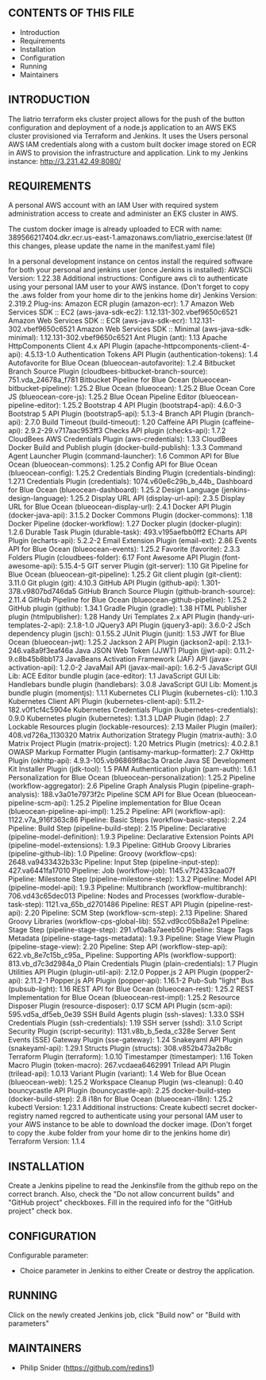 CONTENTS OF THIS FILE
---------------------

 * Introduction
 * Requirements
 * Installation
 * Configuration
 * Running
 * Maintainers


INTRODUCTION
------------

The liatrio terraform eks cluster project allows for the push of the button
configuration and deployment of a node.js application to an AWS EKS cluster
provisioned via Terraform and Jenkins. It uses the Users personal AWS IAM
credentials along with a custom built docker image stored on ECR in AWS to
provision the infrastructure and application.
Link to my Jenkins instance: http://3.231.42.49:8080/


REQUIREMENTS
------------
A personal AWS account with an IAM User with required system administration
access to create and administer an EKS cluster in AWS.

The custom docker image is already uploaded to ECR with name: 
 389566217404.dkr.ecr.us-east-1.amazonaws.com/liatrio_exercise:latest
 (If this changes, please update the name in the manifest.yaml file)

In a personal development instance on centos install the required software
for both your personal and jenkins user (once Jenkins is installed):
AWSCli
  Version: 1.22.38
  Additional instructions:
    Configure aws cli to authenticate using your personal IAM user to your AWS instance.
    (Don't forget to copy the .aws folder from your home dir to the jenkins home dir)
Jenkins
  Version: 2.319.2
  Plug-ins: 
    Amazon ECR plugin (amazon-ecr): 1.7
    Amazon Web Services SDK :: EC2 (aws-java-sdk-ec2): 1.12.131-302.vbef9650c6521
    Amazon Web Services SDK :: ECR (aws-java-sdk-ecr): 1.12.131-302.vbef9650c6521
    Amazon Web Services SDK :: Minimal (aws-java-sdk-minimal): 1.12.131-302.vbef9650c6521
    Ant Plugin (ant): 1.13
    Apache HttpComponents Client 4.x API Plugin (apache-httpcomponents-client-4-api): 4.5.13-1.0
    Authentication Tokens API Plugin (authentication-tokens): 1.4
    Autofavorite for Blue Ocean (blueocean-autofavorite): 1.2.4
    Bitbucket Branch Source Plugin (cloudbees-bitbucket-branch-source): 751.vda_24678a_f781
    Bitbucket Pipeline for Blue Ocean (blueocean-bitbucket-pipeline): 1.25.2
    Blue Ocean (blueocean): 1.25.2
    Blue Ocean Core JS (blueocean-core-js): 1.25.2
    Blue Ocean Pipeline Editor (blueocean-pipeline-editor): 1.25.2
    Bootstrap 4 API Plugin (bootstrap4-api): 4.6.0-3
    Bootstrap 5 API Plugin (bootstrap5-api): 5.1.3-4
    Branch API Plugin (branch-api): 2.7.0
    Build Timeout (build-timeout): 1.20
    Caffeine API Plugin (caffeine-api): 2.9.2-29.v717aac953ff3
    Checks API plugin (checks-api): 1.7.2
    CloudBees AWS Credentials Plugin (aws-credentials): 1.33
    CloudBees Docker Build and Publish plugin (docker-build-publish): 1.3.3
    Command Agent Launcher Plugin (command-launcher): 1.6
    Common API for Blue Ocean (blueocean-commons): 1.25.2
    Config API for Blue Ocean (blueocean-config): 1.25.2
    Credentials Binding Plugin (credentials-binding): 1.27.1
    Credentials Plugin (credentials): 1074.v60e6c29b_b_44b_
    Dashboard for Blue Ocean (blueocean-dashboard): 1.25.2
    Design Language (jenkins-design-language): 1.25.2
    Display URL API (display-url-api): 2.3.5
    Display URL for Blue Ocean (blueocean-display-url): 2.4.1
    Docker API Plugin (docker-java-api): 3.1.5.2
    Docker Commons Plugin (docker-commons): 1.18
    Docker Pipeline (docker-workflow): 1.27
    Docker plugin (docker-plugin): 1.2.6
    Durable Task Plugin (durable-task): 493.v195aefbb0ff2
    ECharts API Plugin (echarts-api): 5.2.2-2
    Email Extension Plugin (email-ext): 2.86
    Events API for Blue Ocean (blueocean-events): 1.25.2
    Favorite (favorite): 2.3.3
    Folders Plugin (cloudbees-folder): 6.17
    Font Awesome API Plugin (font-awesome-api): 5.15.4-5
    GIT server Plugin (git-server): 1.10
    Git Pipeline for Blue Ocean (blueocean-git-pipeline): 1.25.2
    Git client plugin (git-client): 3.11.0
    Git plugin (git): 4.10.3
    GitHub API Plugin (github-api): 1.301-378.v9807bd746da5
    GitHub Branch Source Plugin (github-branch-source): 2.11.4
    GitHub Pipeline for Blue Ocean (blueocean-github-pipeline): 1.25.2
    GitHub plugin (github): 1.34.1
    Gradle Plugin (gradle): 1.38
    HTML Publisher plugin (htmlpublisher): 1.28
    Handy Uri Templates 2.x API Plugin (handy-uri-templates-2-api): 2.1.8-1.0
    JQuery3 API Plugin (jquery3-api): 3.6.0-2
    JSch dependency plugin (jsch): 0.1.55.2
    JUnit Plugin (junit): 1.53
    JWT for Blue Ocean (blueocean-jwt): 1.25.2
    Jackson 2 API Plugin (jackson2-api): 2.13.1-246.va8a9f3eaf46a
    Java JSON Web Token (JJWT) Plugin (jjwt-api): 0.11.2-9.c8b45b8bb173
    JavaBeans Activation Framework (JAF) API (javax-activation-api): 1.2.0-2
    JavaMail API (javax-mail-api): 1.6.2-5
    JavaScript GUI Lib: ACE Editor bundle plugin (ace-editor): 1.1
    JavaScript GUI Lib: Handlebars bundle plugin (handlebars): 3.0.8
    JavaScript GUI Lib: Moment.js bundle plugin (momentjs): 1.1.1
    Kubernetes CLI Plugin (kubernetes-cli): 1.10.3
    Kubernetes Client API Plugin (kubernetes-client-api): 5.11.2-182.v0f1cf4c5904e
    Kubernetes Credentials Plugin (kubernetes-credentials): 0.9.0
    Kubernetes plugin (kubernetes): 1.31.3
    LDAP Plugin (ldap): 2.7
    Lockable Resources plugin (lockable-resources): 2.13
    Mailer Plugin (mailer): 408.vd726a_1130320
    Matrix Authorization Strategy Plugin (matrix-auth): 3.0
    Matrix Project Plugin (matrix-project): 1.20
    Metrics Plugin (metrics): 4.0.2.8.1
    OWASP Markup Formatter Plugin (antisamy-markup-formatter): 2.7
    OkHttp Plugin (okhttp-api): 4.9.3-105.vb96869f8ac3a
    Oracle Java SE Development Kit Installer Plugin (jdk-tool): 1.5
    PAM Authentication plugin (pam-auth): 1.6.1
    Personalization for Blue Ocean (blueocean-personalization): 1.25.2
    Pipeline (workflow-aggregator): 2.6
    Pipeline Graph Analysis Plugin (pipeline-graph-analysis): 188.v3a01e7973f2c
    Pipeline SCM API for Blue Ocean (blueocean-pipeline-scm-api): 1.25.2
    Pipeline implementation for Blue Ocean (blueocean-pipeline-api-impl): 1.25.2
    Pipeline: API (workflow-api): 1122.v7a_916f363c86
    Pipeline: Basic Steps (workflow-basic-steps): 2.24
    Pipeline: Build Step (pipeline-build-step): 2.15
    Pipeline: Declarative (pipeline-model-definition): 1.9.3
    Pipeline: Declarative Extension Points API (pipeline-model-extensions): 1.9.3
    Pipeline: GitHub Groovy Libraries (pipeline-github-lib): 1.0
    Pipeline: Groovy (workflow-cps): 2648.va9433432b33c
    Pipeline: Input Step (pipeline-input-step): 427.va6441fa17010
    Pipeline: Job (workflow-job): 1145.v7f2433caa07f
    Pipeline: Milestone Step (pipeline-milestone-step): 1.3.2
    Pipeline: Model API (pipeline-model-api): 1.9.3
    Pipeline: Multibranch (workflow-multibranch): 706.vd43c65dec013
    Pipeline: Nodes and Processes (workflow-durable-task-step): 1121.va_65b_d2701486
    Pipeline: REST API Plugin (pipeline-rest-api): 2.20
    Pipeline: SCM Step (workflow-scm-step): 2.13
    Pipeline: Shared Groovy Libraries (workflow-cps-global-lib): 552.vd9cc05b8a2e1
    Pipeline: Stage Step (pipeline-stage-step): 291.vf0a8a7aeeb50
    Pipeline: Stage Tags Metadata (pipeline-stage-tags-metadata): 1.9.3
    Pipeline: Stage View Plugin (pipeline-stage-view): 2.20
    Pipeline: Step API (workflow-step-api): 622.vb_8e7c15b_c95a_
    Pipeline: Supporting APIs (workflow-support): 813.vb_d7c3d2984a_0
    Plain Credentials Plugin (plain-credentials): 1.7
    Plugin Utilities API Plugin (plugin-util-api): 2.12.0
    Popper.js 2 API Plugin (popper2-api): 2.11.2-1
    Popper.js API Plugin (popper-api): 1.16.1-2
    Pub-Sub "light" Bus (pubsub-light): 1.16
    REST API for Blue Ocean (blueocean-rest): 1.25.2
    REST Implementation for Blue Ocean (blueocean-rest-impl): 1.25.2
    Resource Disposer Plugin (resource-disposer): 0.17
    SCM API Plugin (scm-api): 595.vd5a_df5eb_0e39
    SSH Build Agents plugin (ssh-slaves): 1.33.0
    SSH Credentials Plugin (ssh-credentials): 1.19
    SSH server (sshd): 3.1.0
    Script Security Plugin (script-security): 1131.v8b_b_5eda_c328e
    Server Sent Events (SSE) Gateway Plugin (sse-gateway): 1.24
    Snakeyaml API Plugin (snakeyaml-api): 1.29.1
    Structs Plugin (structs): 308.v852b473a2b8c
    Terraform Plugin (terraform): 1.0.10
    Timestamper (timestamper): 1.16
    Token Macro Plugin (token-macro): 267.vcdaea6462991
    Trilead API Plugin (trilead-api): 1.0.13
    Variant Plugin (variant): 1.4
    Web for Blue Ocean (blueocean-web): 1.25.2
    Workspace Cleanup Plugin (ws-cleanup): 0.40
    bouncycastle API Plugin (bouncycastle-api): 2.25
    docker-build-step (docker-build-step): 2.8
    i18n for Blue Ocean (blueocean-i18n): 1.25.2
kubectl
  Version: 1.23.1
  Additional instructions:
    Create kubectl secret docker-registry named regcred to authenticate using
    your personal IAM user to your AWS instance to be able to download the docker image.
    (Don't forget to copy the .kube folder from your home dir to the jenkins home dir)
Terraform
  Version: 1.1.4


INSTALLATION
------------

Create a Jenkins pipeline to read the Jenkinsfile from the github repo on the correct branch.
Also, check the "Do not allow concurrent builds" and "GitHub project" checkboxes.
Fill in the required info for the "GitHub project" check box.


CONFIGURATION
-------------

Configurable parameter:
 * Choice parameter in Jenkins to either Create or destroy the application.

RUNNING
-------
Click on the newly created Jenkins job, click "Build now" or "Build with parameters"

MAINTAINERS
-----------

 * Philip Snider (https://github.com/redins1)
